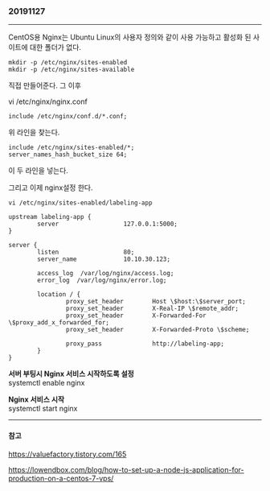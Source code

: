 ### 20191127
---

CentOS용 Nginx는 Ubuntu Linux의 사용자 정의와 같이 사용 가능하고 활성화 된 사이트에 대한 폴더가 없다.

```
mkdir -p /etc/nginx/sites-enabled
mkdir -p /etc/nginx/sites-available
```

직접 만들어준다. 그 이후

vi /etc/nginx/nginx.conf

```
include /etc/nginx/conf.d/*.conf;
```
위 라인을 찾는다.

```
include /etc/nginx/sites-enabled/*;
server_names_hash_bucket_size 64;
```
이 두 라인을 넣는다.

그리고 이제 nginx설정 한다.

`vi /etc/nginx/sites-enabled/labeling-app`

```
upstream labeling-app {
        server                  127.0.0.1:5000;
}
  
server {
        listen                  80;
        server_name             10.10.30.123;
        
        access_log  /var/log/nginx/access.log;
        error_log  /var/log/nginx/error.log;
    
        location / {
                proxy_set_header        Host \$host:\$server_port;
                proxy_set_header        X-Real-IP \$remote_addr;
                proxy_set_header        X-Forwarded-For \$proxy_add_x_forwarded_for;
                proxy_set_header        X-Forwarded-Proto \$scheme;
  
                proxy_pass              http://labeling-app;
        }
}
```

**서버 부팅시 Nginx 서비스 시작하도록 설정**\
systemctl enable nginx

**Nginx 서비스 시작**\
systemctl start nginx

---
#### 참고

https://valuefactory.tistory.com/165

https://lowendbox.com/blog/how-to-set-up-a-node-js-application-for-production-on-a-centos-7-vps/
